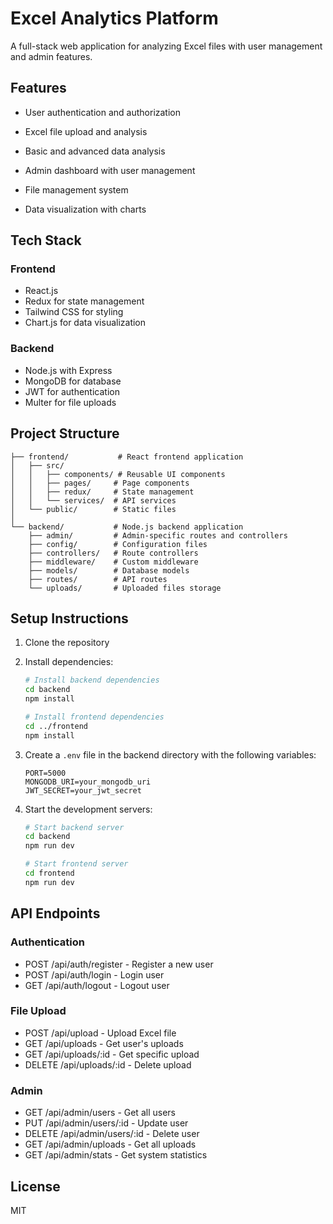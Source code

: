 # Excel Analytics Platform

A full-stack web application for analyzing Excel files with user management and admin features.

## Features

- User authentication and authorization
- Excel file upload and analysis
- Basic and advanced data analysis

- Admin dashboard with user management
- File management system
- Data visualization with charts

## Tech Stack

### Frontend
- React.js
- Redux for state management
- Tailwind CSS for styling
- Chart.js for data visualization

### Backend
- Node.js with Express
- MongoDB for database
- JWT for authentication
- Multer for file uploads

## Project Structure

```
├── frontend/           # React frontend application
│   ├── src/
│   │   ├── components/ # Reusable UI components
│   │   ├── pages/     # Page components
│   │   ├── redux/     # State management
│   │   └── services/  # API services
│   └── public/        # Static files
│
└── backend/           # Node.js backend application
    ├── admin/         # Admin-specific routes and controllers
    ├── config/        # Configuration files
    ├── controllers/   # Route controllers
    ├── middleware/    # Custom middleware
    ├── models/        # Database models
    ├── routes/        # API routes
    └── uploads/       # Uploaded files storage
```

## Setup Instructions

1. Clone the repository
2. Install dependencies:
   ```bash
   # Install backend dependencies
   cd backend
   npm install

   # Install frontend dependencies
   cd ../frontend
   npm install
   ```

3. Create a `.env` file in the backend directory with the following variables:
   ```
   PORT=5000
   MONGODB_URI=your_mongodb_uri
   JWT_SECRET=your_jwt_secret
   ```

4. Start the development servers:
   ```bash
   # Start backend server
   cd backend
   npm run dev

   # Start frontend server
   cd frontend
   npm run dev
   ```

## API Endpoints

### Authentication
- POST /api/auth/register - Register a new user
- POST /api/auth/login - Login user
- GET /api/auth/logout - Logout user

### File Upload
- POST /api/upload - Upload Excel file
- GET /api/uploads - Get user's uploads
- GET /api/uploads/:id - Get specific upload
- DELETE /api/uploads/:id - Delete upload

### Admin
- GET /api/admin/users - Get all users
- PUT /api/admin/users/:id - Update user
- DELETE /api/admin/users/:id - Delete user
- GET /api/admin/uploads - Get all uploads
- GET /api/admin/stats - Get system statistics

## License

MIT
